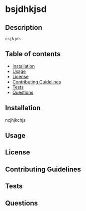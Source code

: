 # bsjdhkjsd

  ## Description
    
    csjkjds

  ## Table of contents
  
  * [Installation](#Installation)
  * [Usage](#Usage)
  * [License](#License)
  * [Contributing Guidelines](#Contributing-Guidelines)
  * [Tests](#Tests)
  * [Questions](#Questions)
  
  ## Installation
  ncjhjkchjs



  ## Usage


  
  
  ## License


  
  
  ## Contributing Guidelines


  
  
  ## Tests


  
  
  ## Questions


  
  
    
  